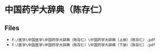 # 中国药学大辞典（陈存仁）

## Files

- `F:/医学\中国医学\中国药学大辞典（陈存仁）\中国药学大辞典（上册）（陈存仁）.pdf`
- `F:/医学\中国医学\中国药学大辞典（陈存仁）\中国药学大辞典（下册）（陈存仁）.pdf`

